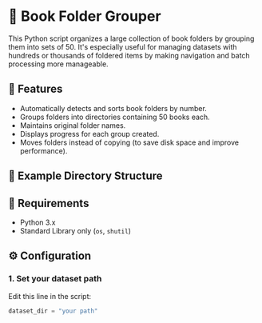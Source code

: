 # 📂 Book Folder Grouper

This Python script organizes a large collection of book folders by grouping them into sets of 50. It's especially useful for managing datasets with hundreds or thousands of foldered items by making navigation and batch processing more manageable.

## 🚀 Features

- Automatically detects and sorts book folders by number.
- Groups folders into directories containing 50 books each.
- Maintains original folder names.
- Displays progress for each group created.
- Moves folders instead of copying (to save disk space and improve performance).

## 📁 Example Directory Structure


## 🧰 Requirements

- Python 3.x
- Standard Library only (`os`, `shutil`)

## ⚙️ Configuration

### 1. Set your dataset path

Edit this line in the script:

```python
dataset_dir = "your path"

